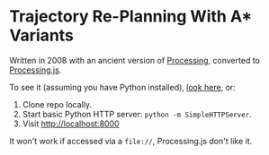 # Trajectory Re-Planning With A* Variants

Written in 2008 with an ancient version of
[Processing](http://processing.org), converted to
[Processing.js](http://processingjs.org).

To see it (assuming you have Python installed), [look
here](http://techscursion.com/2015/07/trajectory-replanning.html), or:

1. Clone repo locally.
2. Start basic Python HTTP server: `python -m SimpleHTTPServer`.
3. Visit <http://localhost:8000>

It won't work if accessed via a `file://`, Processing.js don't like
it.
